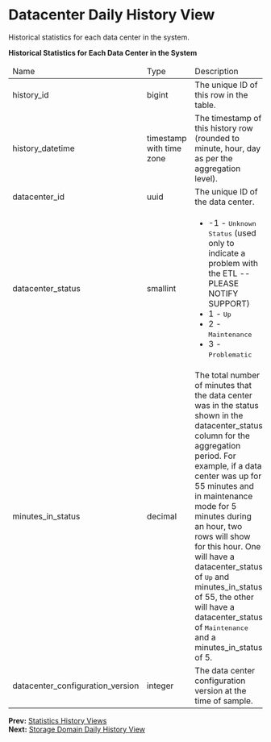 # Datacenter Daily History View

Historical statistics for each data center in the system.

**Historical Statistics for Each Data Center in the System**

<table>
 <thead>
  <tr>
   <td>Name</td>
   <td>Type</td>
   <td>Description</td>
  </tr>
 </thead>
 <tbody>
  <tr>
   <td>history_id</td>
   <td>bigint</td>
   <td>The unique ID of this row in the table.</td>
  </tr>
  <tr>
   <td>history_datetime</td>
   <td>timestamp with time zone</td>
   <td>The timestamp of this history row (rounded to minute, hour, day as per the aggregation level).</td>
  </tr>
  <tr>
   <td>datacenter_id</td>
   <td>uuid</td>
   <td>The unique ID of the data center.</td>
  </tr>
  <tr>
   <td>datacenter_status</td>
   <td>smallint</td>
   <td>
    <ul>
     <li>-1 - <tt>Unknown Status</tt> (used only to indicate a problem with the ETL -- PLEASE NOTIFY SUPPORT)</li>
     <li>1 - <tt>Up</tt></li>
     <li>2 - <tt>Maintenance</tt></li>
     <li>3 - <tt>Problematic</tt></li>
    </ul>
   </td>
  </tr>
  <tr>
   <td>minutes_in_status</td>
   <td>decimal</td>
   <td>The total number of minutes that the data center was in the status shown in the datacenter_status column for the aggregation period. For example, if a data center was up for 55 minutes and in maintenance mode for 5 minutes during an hour, two rows will show for this hour. One will have a datacenter_status of <tt>Up</tt> and minutes_in_status of 55, the other will have a datacenter_status of <tt>Maintenance</tt> and a minutes_in_status of 5.</td>
  </tr>
  <tr>
   <td>datacenter_configuration_version</td>
   <td>integer</td>
   <td>The data center configuration version at the time of sample.</td>
  </tr>
 </tbody>
</table>

**Prev:** [Statistics History Views](../Statistics_history_views) <br>
**Next:** [Storage Domain Daily History View](../Storage_domain_daily_history_view)
